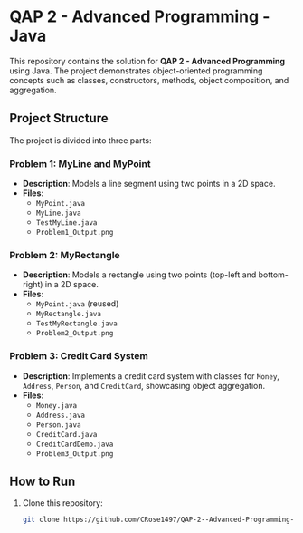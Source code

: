 # QAP 2 - Advanced Programming - Java

This repository contains the solution for **QAP 2 - Advanced Programming** using Java. The project demonstrates object-oriented programming concepts such as classes, constructors, methods, object composition, and aggregation.

## Project Structure
The project is divided into three parts:

### Problem 1: MyLine and MyPoint
- **Description**: Models a line segment using two points in a 2D space.
- **Files**:
  - `MyPoint.java`
  - `MyLine.java`
  - `TestMyLine.java`
  - `Problem1_Output.png`

### Problem 2: MyRectangle
- **Description**: Models a rectangle using two points (top-left and bottom-right) in a 2D space.
- **Files**:
  - `MyPoint.java` (reused)
  - `MyRectangle.java`
  - `TestMyRectangle.java`
  - `Problem2_Output.png`

### Problem 3: Credit Card System
- **Description**: Implements a credit card system with classes for `Money`, `Address`, `Person`, and `CreditCard`, showcasing object aggregation.
- **Files**:
  - `Money.java`
  - `Address.java`
  - `Person.java`
  - `CreditCard.java`
  - `CreditCardDemo.java`
  - `Problem3_Output.png`

## How to Run
1. Clone this repository:
   ```bash
   git clone https://github.com/CRose1497/QAP-2--Advanced-Programming--Java.git
